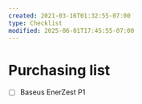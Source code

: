 ```yaml
---
created: 2021-03-16T01:32:55-07:00
type: Checklist
modified: 2025-06-01T17:45:55-07:00
---
```


# Purchasing list

- [ ] Baseus EnerZest P1
